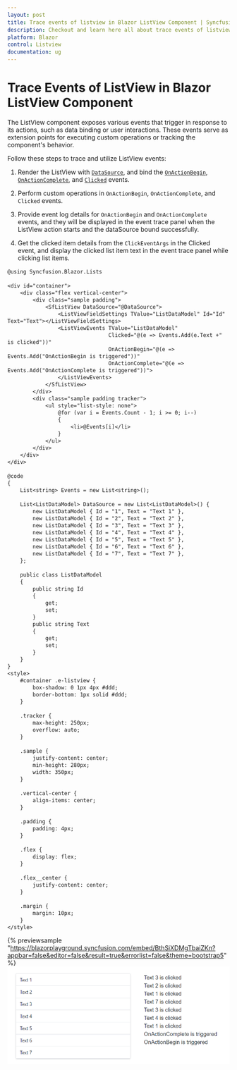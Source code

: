 ```yaml
---
layout: post
title: Trace events of listview in Blazor ListView Component | Syncfusion
description: Checkout and learn here all about trace events of listview in Syncfusion Blazor ListView component and more.
platform: Blazor
control: Listview
documentation: ug
---
```


# Trace Events of ListView in Blazor ListView Component

The ListView component exposes various events that trigger in response to its actions, such as data binding or user interactions. These events serve as extension points for executing custom operations or tracking the component's behavior.

Follow these steps to trace and utilize ListView events:

1. Render the ListView with [`DataSource`](https://help.syncfusion.com/cr/blazor/Syncfusion.Blazor.Lists.SfListView-1.html#Syncfusion_Blazor_Lists_SfListView_1_DataSource), and bind the [`OnActionBegin`](https://help.syncfusion.com/cr/blazor/Syncfusion.Blazor.Lists.ListViewEvents-1.html#Syncfusion_Blazor_Lists_ListViewEvents_1_OnActionBegin), [`OnActionComplete`](https://help.syncfusion.com/cr/blazor/Syncfusion.Blazor.Lists.ListViewEvents-1.html#Syncfusion_Blazor_Lists_ListViewEvents_1_OnActionComplete), and [`Clicked`](https://help.syncfusion.com/cr/blazor/Syncfusion.Blazor.Lists.ListViewEvents-1.html#Syncfusion_Blazor_Lists_ListViewEvents_1_Clicked) events.

2. Perform custom operations in `OnActionBegin`, `OnActionComplete`, and `Clicked` events.

3. Provide event log details for `OnActionBegin` and `OnActionComplete` events, and they will be displayed in the event trace panel when the ListView action starts and the dataSource bound successfully.

4. Get the clicked item details from the `ClickEventArgs` in the Clicked event, and display the clicked list item text in the event trace panel while clicking list items.

```cshtml
@using Syncfusion.Blazor.Lists

<div id="container">
    <div class="flex vertical-center">
        <div class="sample padding">
            <SfListView DataSource="@DataSource">
                <ListViewFieldSettings TValue="ListDataModel" Id="Id" Text="Text"></ListViewFieldSettings>
                <ListViewEvents TValue="ListDataModel"
                                Clicked="@(e => Events.Add(e.Text +" is clicked"))"
                                OnActionBegin="@(e => Events.Add("OnActionBegin is triggered"))"
                                OnActionComplete="@(e => Events.Add("OnActionComplete is triggered"))">
                </ListViewEvents>
            </SfListView>
        </div>
        <div class="sample padding tracker">
            <ul style="list-style: none">
                @for (var i = Events.Count - 1; i >= 0; i--)
                {
                    <li>@Events[i]</li>
                }
            </ul>
        </div>
    </div>
</div>

@code
{
    List<string> Events = new List<string>();

    List<ListDataModel> DataSource = new List<ListDataModel>() {
        new ListDataModel { Id = "1", Text = "Text 1" },
        new ListDataModel { Id = "2", Text = "Text 2" },
        new ListDataModel { Id = "3", Text = "Text 3" },
        new ListDataModel { Id = "4", Text = "Text 4" },
        new ListDataModel { Id = "5", Text = "Text 5" },
        new ListDataModel { Id = "6", Text = "Text 6" },
        new ListDataModel { Id = "7", Text = "Text 7" },
    };

    public class ListDataModel
    {
        public string Id
        {
            get;
            set;
        }
        public string Text
        {
            get;
            set;
        }
    }
}
<style>
    #container .e-listview {
        box-shadow: 0 1px 4px #ddd;
        border-bottom: 1px solid #ddd;
    }

    .tracker {
        max-height: 250px;
        overflow: auto;
    }

    .sample {
        justify-content: center;
        min-height: 280px;
        width: 350px;
    }

    .vertical-center {
        align-items: center;
    }

    .padding {
        padding: 4px;
    }

    .flex {
        display: flex;
    }

    .flex__center {
        justify-content: center;
    }

    .margin {
        margin: 10px;
    }
</style>
```
{% previewsample "https://blazorplayground.syncfusion.com/embed/BthSiXDMgTbaiZKn?appbar=false&editor=false&result=true&errorlist=false&theme=bootstrap5" %}
![Displaying Event Action in Blazor ListView](../images/list/blazor-listview-trace-events.png)
